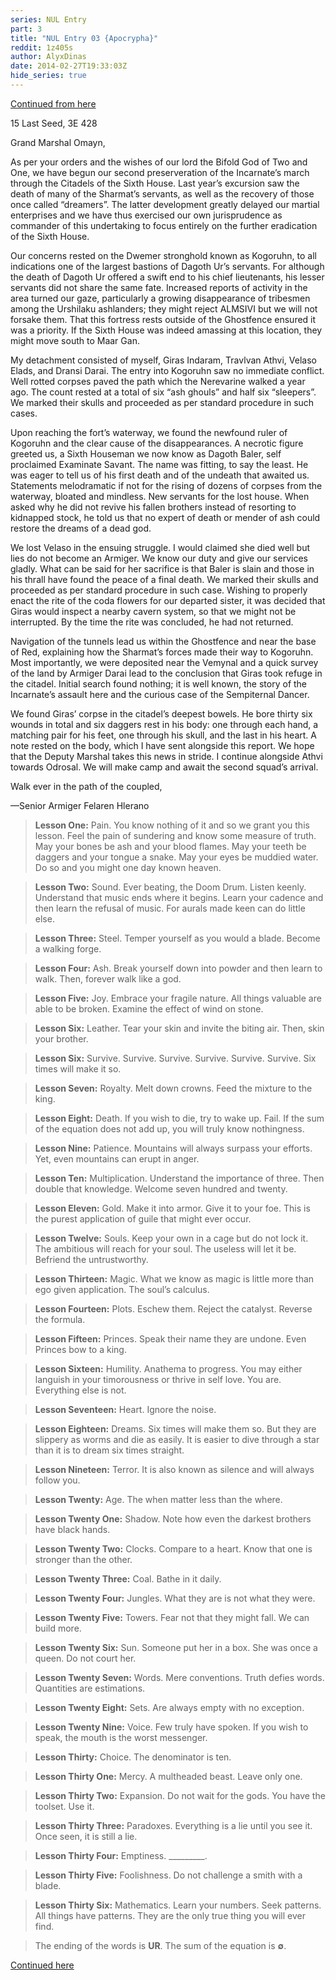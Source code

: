 ```yaml
---
series: NUL Entry
part: 3
title: "NUL Entry 03 {Apocrypha}"
reddit: 1z405s
author: AlyxDinas
date: 2014-02-27T19:33:03Z
hide_series: true
---
```


[Continued from here][0]

15 Last Seed, 3E 428

Grand Marshal Omayn,

As per your orders and the wishes of our lord the Bifold God of Two and One, we
have begun our second preserveration of the Incarnate’s march through the
Citadels of the Sixth House. Last year’s excursion saw the death of many of the
Sharmat’s servants, as well as the recovery of those once called “dreamers”. The
latter development greatly delayed our martial enterprises and we have thus
exercised our own jurisprudence as commander of this undertaking to focus
entirely on the further eradication of the Sixth House.

Our concerns rested on the Dwemer stronghold known as Kogoruhn, to all
indications one of the largest bastions of Dagoth Ur’s servants. For although
the death of Dagoth Ur offered a swift end to his chief lieutenants, his lesser
servants did not share the same fate. Increased reports of activity in the area
turned our gaze, particularly a growing disappearance of tribesmen among the
Urshilaku ashlanders; they might reject ALMSIVI but we will not forsake them.
That this fortress rests outside of the Ghostfence ensured it was a priority. If
the Sixth House was indeed amassing at this location, they might move south to
Maar Gan.

My detachment consisted of myself, Giras Indaram, Travlvan Athvi, Velaso Elads,
and Dransi Darai. The entry into Kogoruhn saw no immediate conflict. Well rotted
corpses paved the path which the Nerevarine walked a year ago. The count rested
at a total of six “ash ghouls” and half six “sleepers”. We marked their skulls
and proceeded as per standard procedure in such cases.

Upon reaching the fort’s waterway, we found the newfound ruler of Kogoruhn and
the clear cause of the disappearances. A necrotic figure greeted us, a Sixth
Houseman we now know as Dagoth Baler, self proclaimed Examinate Savant. The name
was fitting, to say the least. He was eager to tell us of his first death and of
the undeath that awaited us. Statements melodramatic if not for the rising of
dozens of corpses from the waterway, bloated and mindless. New servants for the
lost house. When asked why he did not revive his fallen brothers instead of
resorting to kidnapped stock, he told us that no expert of death or mender of
ash could restore the dreams of a dead god.

We lost Velaso in the ensuing struggle. I would claimed she died well but lies
do not become an Armiger. We know our duty and give our services gladly. What
can be said for her sacrifice is that Baler is slain and those in his thrall
have found the peace of a final death. We marked their skulls and proceeded as
per standard procedure in such case. Wishing to properly enact the rite of the
coda flowers for our departed sister, it was decided that Giras would inspect a
nearby cavern system, so that we might not be interrupted. By the time the rite
was concluded, he had not returned.

Navigation of the tunnels lead us within the Ghostfence and near the base of
Red, explaining how the Sharmat’s forces made their way to Kogoruhn. Most
importantly, we were deposited near the Vemynal and a quick survey of the land
by Armiger Darai lead to the conclusion that Giras took refuge in the citadel.
Initial search found nothing; it is well known, the story of the Incarnate’s
assault here and the curious case of the Sempiternal Dancer.

We found Giras’ corpse in the citadel’s deepest bowels. He bore thirty six
wounds in total and six daggers rest in his body: one through each hand, a
matching pair for his feet, one through his skull, and the last in his heart. A
note rested on the body, which I have sent alongside this report. We hope that
the Deputy Marshal takes this news in stride. I continue alongside Athvi towards
Odrosal. We will make camp and await the second squad’s arrival.

Walk ever in the path of the coupled,

—Senior Armiger Felaren Hlerano

> **Lesson One:** Pain. You know nothing of it and so we grant you this lesson.
> Feel the pain of sundering and know some measure of truth. May your bones be
> ash and your blood flames. May your teeth be daggers and your tongue a snake.
> May your eyes be muddied water. Do so and you might one day known heaven.

<!-- -->

> **Lesson Two:** Sound. Ever beating, the Doom Drum. Listen keenly. Understand
> that music ends where it begins. Learn your cadence and then learn the refusal
> of music. For aurals made keen can do little else.

<!-- -->

> **Lesson Three:** Steel. Temper yourself as you would a blade. Become a
> walking forge.

<!-- -->

> **Lesson Four:** Ash. Break yourself down into powder and then learn to walk.
> Then, forever walk like a god.

<!-- -->

> **Lesson Five:** Joy. Embrace your fragile nature. All things valuable are
> able to be broken. Examine the effect of wind on stone.

<!-- -->

> **Lesson Six:** Leather. Tear your skin and invite the biting air. Then, skin
> your brother.

<!-- -->

> **Lesson Six:** Survive. Survive. Survive. Survive. Survive. Survive. Six
> times will make it so.

<!-- -->

> **Lesson Seven:** Royalty. Melt down crowns. Feed the mixture to the king.

<!-- -->

> **Lesson Eight:** Death. If you wish to die, try to wake up. Fail. If the sum
> of the equation does not add up, you will truly know nothingness.

<!-- -->

> **Lesson Nine:** Patience. Mountains will always surpass your efforts. Yet,
> even mountains can erupt in anger.

<!-- -->

> **Lesson Ten:** Multiplication. Understand the importance of three. Then
> double that knowledge. Welcome seven hundred and twenty.

<!-- -->

> **Lesson Eleven:** Gold. Make it into armor. Give it to your foe. This is the
> purest application of guile that might ever occur.

<!-- -->

> **Lesson Twelve:** Souls. Keep your own in a cage but do not lock it. The
> ambitious will reach for your soul. The useless will let it be. Befriend the
> untrustworthy.

<!-- -->

> **Lesson Thirteen:** Magic. What we know as magic is little more than ego
> given application. The soul’s calculus.

<!-- -->

> **Lesson Fourteen:** Plots. Eschew them. Reject the catalyst. Reverse the
> formula.

<!-- -->

> **Lesson Fifteen:** Princes. Speak their name they are undone. Even Princes
> bow to a king.

<!-- -->

> **Lesson Sixteen:** Humility. Anathema to progress. You may either languish in
> your timorousness or thrive in self love. You are. Everything else is not.

<!-- -->

> **Lesson Seventeen:** Heart. Ignore the noise.

<!-- -->

> **Lesson Eighteen:** Dreams. Six times will make them so. But they are
> slippery as worms and die as easily. It is easier to dive through a star than
> it is to dream six times straight.

<!-- -->

> **Lesson Nineteen:** Terror. It is also known as silence and will always
> follow you.

<!-- -->

> **Lesson Twenty:** Age. The when matter less than the where.

<!-- -->

> **Lesson Twenty One:** Shadow. Note how even the darkest brothers have black
> hands.

<!-- -->

> **Lesson Twenty Two:** Clocks. Compare to a heart. Know that one is stronger
> than the other.

<!-- -->

> **Lesson Twenty Three:** Coal. Bathe in it daily.

<!-- -->

> **Lesson Twenty Four:** Jungles. What they are is not what they were.

<!-- -->

> **Lesson Twenty Five:** Towers. Fear not that they might fall. We can build
> more.

<!-- -->

> **Lesson Twenty Six:** Sun. Someone put her in a box. She was once a queen. Do
> not court her.

<!-- -->

> **Lesson Twenty Seven:** Words. Mere conventions. Truth defies words.
> Quantities are estimations.

<!-- -->

> **Lesson Twenty Eight:** Sets. Are always empty with no exception.

<!-- -->

> **Lesson Twenty Nine:** Voice. Few truly have spoken. If you wish to speak,
> the mouth is the worst messenger.

<!-- -->

> **Lesson Thirty:** Choice. The denominator is ten.

<!-- -->

> **Lesson Thirty One:** Mercy. A multheaded beast. Leave only one.

<!-- -->

> **Lesson Thirty Two:** Expansion. Do not wait for the gods. You have the
> toolset. Use it.

<!-- -->

> **Lesson Thirty Three:** Paradoxes. Everything is a lie until you see it. Once
> seen, it is still a lie.

<!-- -->

> **Lesson Thirty Four:** Emptiness. _________.

<!-- -->

> **Lesson Thirty Five:** Foolishness. Do not challenge a smith with a blade.

<!-- -->

> **Lesson Thirty Six:** Mathematics. Learn your numbers. Seek patterns. All
> things have patterns. They are the only true thing you will ever find.

<!-- -->

> The ending of the words is **UR**. The sum of the equation is **∅**.

[Continued here][1]

[0]: ./1yg2pu
[1]: ./24fm5c

